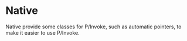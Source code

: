 # Native

Native provide some classes for P/Invoke, such as automatic pointers, to make it easier to use P/Invoke.


